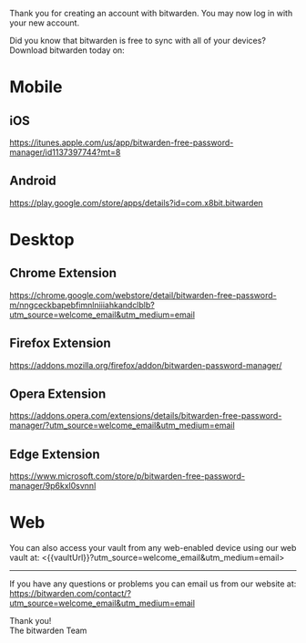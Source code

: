 ﻿Thank you for creating an account with bitwarden. You may now log in with your new account.

Did you know that bitwarden is free to sync with all of your devices? Download bitwarden today on:

Mobile
============

## iOS
<https://itunes.apple.com/us/app/bitwarden-free-password-manager/id1137397744?mt=8>

## Android
<https://play.google.com/store/apps/details?id=com.x8bit.bitwarden>

Desktop
============

## Chrome Extension
<https://chrome.google.com/webstore/detail/bitwarden-free-password-m/nngceckbapebfimnlniiiahkandclblb?utm_source=welcome_email&utm_medium=email>

## Firefox Extension
<https://addons.mozilla.org/firefox/addon/bitwarden-password-manager/>

## Opera Extension
<https://addons.opera.com/extensions/details/bitwarden-free-password-manager/?utm_source=welcome_email&utm_medium=email>

## Edge Extension
<https://www.microsoft.com/store/p/bitwarden-free-password-manager/9p6kxl0svnnl>

Web
============

You can also access your vault from any web-enabled device using our web vault at: <{{vaultUrl}}?utm_source=welcome_email&utm_medium=email>

------------

If you have any questions or problems you can email us from our website at:
<https://bitwarden.com/contact/?utm_source=welcome_email&utm_medium=email>

Thank you!  
The bitwarden Team
